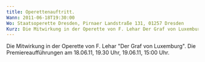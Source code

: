 ```yaml
---
title: Operettenauftritt.
Wann: 2011-06-18T19:30:00
Wo: Staatsoperette Dresden, Pirnaer Landstraße 131, 01257 Dresden
Kurz: Die Mitwirkung in der Operette von F. Lehar Der Graf von Luxemburg. - Die Premiereaufführungen am 18.06.11, 19.30 Uhr, 19.06.11, 15:00 Uhr.
---
```


Die Mitwirkung in der Operette von F. Lehar "Der Graf von Luxemburg".
Die Premiereaufführungen am 18.06.11, 19.30 Uhr, 19.06.11, 15:00 Uhr.
